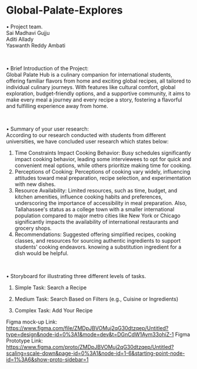 # Global-Palate-Explores
• Project team. <br>
Sai Madhavi Gujju <br>
Aditi Allady <br>
Yaswanth Reddy Ambati <br>

<br>

• Brief Introduction of the Project:
<br>
Global Palate Hub is a culinary companion for international students, offering familiar flavors from home and exciting global recipes, all tailored to individual culinary journeys. With features like cultural comfort, global exploration, budget-friendly options, and a supportive community, it aims to make every meal a journey and every recipe a story, fostering a flavorful and fulfilling experience away from home.

<br>

• Summary of your user research:
<br>
According to our research conducted with students from different universities, we have concluded user research which states below: 

1. Time Constraints Impact Cooking Behavior: Busy schedules significantly impact cooking behavior, leading some interviewees to opt for quick and convenient meal options, while others prioritize making time for cooking.<br>
2. Perceptions of Cooking: Perceptions of cooking vary widely, influencing attitudes toward meal preparation, recipe selection, and experimentation with new dishes.<br>
3. Resource Availability: Limited resources, such as time, budget, and kitchen amenities, influence cooking habits and preferences, underscoring the importance of accessibility in meal preparation. Also, Tallahassee's status as a college town with a smaller international population compared to major metro cities like New York or Chicago significantly impacts the availability of international restaurants and grocery shops.<br>
4. Recommendations: Suggested offering simplified recipes, cooking classes, and resources for sourcing authentic ingredients to support students' cooking endeavors. knowing a substitution ingredient for a dish would be helpful.

<br>

• Storyboard for illustrating three different levels of tasks.
1. Simple Task: Search a Recipe <br>

 
 


2. Medium Task: Search Based on Filters (e.g., Cuisine or Ingredients) <br>
 
 


3. Complex Task: Add Your Recipe <br>

Figma mock-up Link: <br>
https://www.figma.com/file/ZMDpJBVOMuj2qG30dtzqep/Untitled?type=design&node-id=0%3A1&mode=dev&t=DGnCdW1Aym33ohiZ-1
Figma Prototype Link: <br>
https://www.figma.com/proto/ZMDpJBVOMuj2qG30dtzqep/Untitled?scaling=scale-down&page-id=0%3A1&node-id=1-6&starting-point-node-id=1%3A6&show-proto-sidebar=1


 

 






